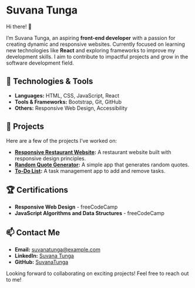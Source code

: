 # Suvana Tunga

Hi there! 👋

I’m Suvana Tunga, an aspiring **front-end developer** with a passion for creating dynamic and responsive websites. Currently focused on learning new technologies like **React** and exploring frameworks to improve my development skills. I aim to contribute to impactful projects and grow in the software development field.

## 🔧 Technologies & Tools

- **Languages:** HTML, CSS, JavaScript, React
- **Tools & Frameworks:** Bootstrap, Git, GitHub
- **Others:** Responsive Web Design, Accessibility

## 🚀 Projects

Here are a few of the projects I’ve worked on:

- **[Responsive Restaurant Website](https://suvanatunga.github.io/restaurant-website/):** A restaurant website built with responsive design principles.
- **[Random Quote Generator](https://suvanatunga.github.io/Random-Quote-Generator/):** A simple app that generates random quotes.
- **[To-Do List](https://suvanatunga.github.io/To-Do-List/):** A task management app to add and remove tasks.

## 🏆 Certifications

- **Responsive Web Design** - freeCodeCamp
- **JavaScript Algorithms and Data Structures** - freeCodeCamp

## 📫 Contact Me

- **Email:** suvanatunga@example.com
- **LinkedIn:** [Suvana Tunga](https://www.linkedin.com/in/suvanatunga)
- **GitHub:** [SuvanaTunga](https://github.com/suvanatunga)

Looking forward to collaborating on exciting projects! Feel free to reach out to me!
